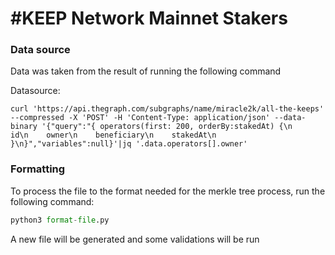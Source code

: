 # #KEEP Network Mainnet Stakers

### Data source
Data was taken from the result of running the following command

Datasource: 
```curl
curl 'https://api.thegraph.com/subgraphs/name/miracle2k/all-the-keeps' --compressed -X 'POST' -H 'Content-Type: application/json' --data-binary '{"query":"{ operators(first: 200, orderBy:stakedAt) {\n    id\n    owner\n    beneficiary\n    stakedAt\n  }\n}","variables":null}'|jq '.data.operators[].owner'
```

### Formatting
To process the file to the format needed for the merkle tree process, run the following command:
```py
python3 format-file.py
```

A new file will be generated and some validations will be run

